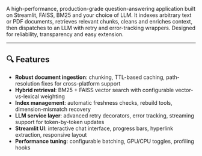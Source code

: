 A high-performance, production-grade question-answering application built on Streamlit, FAISS, BM25 and your choice of LLM. It indexes arbitrary text or PDF documents, retrieves relevant chunks, cleans and enriches context, then dispatches to an LLM with retry and error-tracking wrappers. Designed for reliability, transparency and easy extension.

---

## 🔍 Features

- **Robust document ingestion**: chunking, TTL-based caching, path-resolution fixes for cross-platform support  
- **Hybrid retrieval**: BM25 + FAISS vector search with configurable vector-vs-lexical weighting  
- **Index management**: automatic freshness checks, rebuild tools, dimension-mismatch recovery  
- **LLM service layer**: advanced retry decorators, error tracking, streaming support for token-by-token updates  
- **Streamlit UI**: interactive chat interface, progress bars, hyperlink extraction, responsive layout  
- **Performance tuning**: configurable batching, GPU/CPU toggles, profiling hooks  